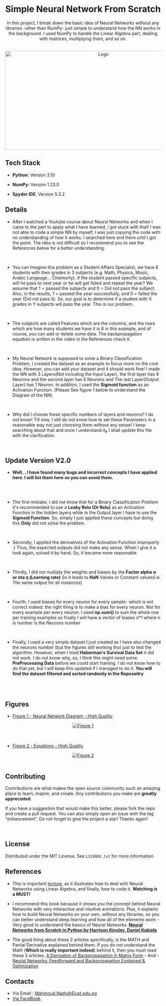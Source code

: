 
<h1 align="center">Simple Neural Network From Scratch</h1>
<div>
  <p align="center">
    In this project, I break down the basic idea of Neural Networks without any libraries -other than NumPy- just simple to understand how the NN works in the background. I used NumPy to handle the Linear Algebra part, dealing with matrices, multiplying them, and so on. 
    <br/>
  </p>
</div>

<br/>
<div align="center">
  <a href="https://i.imgur.com/uSRVsmx.png">
    <img src="https://i.imgur.com/uSRVsmx.png" alt="Logo" width="620" height="320">
  </a>

<br/>
</div>

## Tech Stack

* **Python:** Version 3.10

* **NumPy:** Version 1.23.0

* **Spyder IDE**: Version 5.3.2

## Details

* After I watched a Youtube course about Neural Networks and when I came to the part to apply what I have learned, I got stuck with that! I was not able to code a simple NN by myself, I was just copying the code with no understanding of how it works. I searched here and there until I got the point. The idea is not difficult so I recommend you to see the References below for a better understanding.
<br/>

* You can Imagine this problem as a Student Affairs Specialist, we have 6 students with their grades in 3 subjects (e.g. Math, Physics, Music, Arabic Langauge... Chiemsrty). if the student passed specific subjects, will he pass to next year or he will get failed and repeat the year? We assume that 1 = passed the subjects and 0 = Did not pass the subject. Also, in the results, 1 = passed the year successfully, and 0 = failed the year (Did not pass it). So, our goal is to determine if a student with X grades in Y subjects will pass the year. This is our problem.
<br/>

* The subjects are called Features which are the columns, and the rows which are how many students we have it is 8 in this example, and of course, you can add or delete some data. The backpropagation equation is written in the video in the References check it.
<br/>

* My Neural Network is supposed to solve a Binary Classification Problem, I created the dataset as an example to focus more on the core idea. However, you can add your dataset and it should work fine! I made the NN with 3 Layers(Not including the Input Layer), the first layer has 9 Neurons and the second layer has 5 Neurons and The last Layer(Output Layer) has 1 Neuron. In addition, I used the __Sigmoid function__ as an Activation Function. (Please See figure 1 below to understand the Diagram of the NN).
<br/>


* Why did I choose these specific numbers of layers and neurons? I do not know! Till now, I still do not know how to set these Parameters in a reasonable way not just choosing them without any sense! I keep searching about that and once I understand itو I shall update this file with the clarification.
<br/>


## Update Version V2.0

* __Well... I have found many bugs and incorrect concepts I have applied here. I will list them here so you can avoid them.__
<br/>
<br/>

* The first mistake, I did not know that for a Binary Classification Problem it's recommended to use a __Leaky Relu (Or Relu)__ as an Activation Function in the hidden layers while in the Output layer I have to use the __Sigmoid Function__. So, simply I just applied these concepts but doing this __Only__ did not solve the problem.
<br/>

* Secondly, I applied the derivatives of the Activation Function improperly :( Thus, the expected outputs did not make any sense. When I give it a look again, solved it by hand. So, it became more reasonable.
<br/>

* Thirdly, I did not multiply the weights and biases by the __Factor alpha α or eta η (Learning rate)__ So it leads to __NaN__ Values or Constant values(i.e. The same output for all instances)  
<br/>

* Fourth, I used biases for every neuron for every sample- which is not correct indeed. the right thing is to make a bias for every neuron. Not for every example per every neuron. I used __np.sum()__ to sum the whole row per training examples so finally I will have a vector of biases n*1 where n is number is the Neurons number
<br/>

* Finally, I used a very simple dataset I just created as I have also changed the neurons number (but the figures still working tho) just to test the algorithm. However, when I tried __Haberman's Survival Data Set__ it did not work. I do not know why, so, I think this might need some __PreProcessing Data__ before we could start training. I do not know how to do that yet, but I will keep this updated if I managed to do it. __You will find the dataset filtered and sorted randomly in the Reposoitry__ 
<br/>


<br/>

## Figures
* [Figure 1 - Neural Network Diagram - High Quality](https://i.imgur.com/ZYPjIko.png) 
 <div align="center">
  <a href="https://i.imgur.com/ZYPjIko.png">
    <img src="https://i.imgur.com/ZYPjIko.png" alt="Figure 1">
  </a>
</div>
<br/>
<br/>

* [Figure 2 - Equations - High Quality](https://i.imgur.com/ZYPjIko.png) 
 <div align="center">
  <a href="https://i.imgur.com/qgOu7dk.png">
    <img src="https://i.imgur.com/qgOu7dk.png" alt="Figure 2">
  </a>
  </div>
<br/>


## Contributing
Contributions are what makes the open source community such an amazing place to learn, inspire, and create. Any contributions you make are **greatly appreciated**.

If you have a suggestion that would make this better, please fork the repo and create a pull request. You can also simply open an issue with the tag "enhancement".
Do not forget to give the project a star! Thanks again!

<br/>

## License

Distributed under the MIT License. See `LICENSE.txt` for more information.





## References

*  This is important [lecture](https://www.youtube.com/watch?v=3UFgAaJibjg), as it illustrates how to deal with Neural Networks using Linear Algebra, and finally, how to code it. __Watching is a MUST!__

*  I recommend this book because it shows you the concept behind Neural Networks with very interactive and intuitive animations. Plus, it explains how to build Neural Networks on your own, without any libraries, so you can better understand deep learning and how all of the elements work - Very good to understand the basics of Neural Networks. __[Neural Networks from Scratch in Python
by Harrison Kinsley, Daniel Kukieła](https://nnfs.io/)__

*  The good thing about these 2 articles specifically, is the MATH and Partial Derivative explained behind them. If you do not understand the Math (__Which is really important indeed__) behind it, then you must read these 2 articles. [A Derivation of Backpropagation in Matrix Form](https://sudeepraja.github.io/Neural/) -  And - [Neural Networks: Feedforward and Backpropagation Explained & Optimization](https://mlfromscratch.com/neural-networks-explained/#/)


## Contacts
* Via Email : Mahmoud.Nady@Ejust.edu.eg
* [Via FaceBook]( https://www.facebook.com/MND919/ ).







